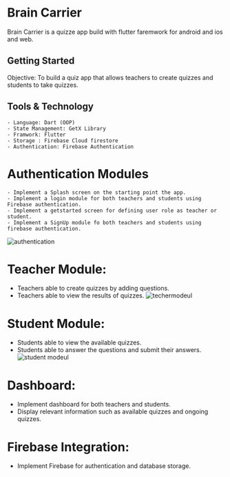 # Brain Carrier

Brain Carrier is a quizze app build with flutter faremwork for android and ios and web.

## Getting Started
Objective: To build a quiz app that allows teachers to create quizzes and students to take quizzes.

## Tools & Technology

    - Language: Dart (OOP)
    - State Management: GetX Library
    - Framwork: Flutter
    - Storage : Firebase Cloud firestore
    - Authentication: Firebase Authentication

# Authentication Modules
    - Implement a Splash screen on the starting point the app.
    - Implement a login module for both teachers and students using Firebase authentication.
    - Implement a getstarted screen for defining user role as teacher or student.
    - Implement a SignUp module fo both teachers and students using firebase authentication.
![authentication](https://github.com/dipu363/BrainCarrier/assets/46664324/83edfde5-c383-4d76-a310-54c672b88ad6)

# Teacher Module:

   - Teachers able to create quizzes by adding questions.
   - Teachers  able to view the results of quizzes.
 ![techermodeul](https://github.com/dipu363/BrainCarrier/assets/46664324/0a3ba28e-096e-44fe-921c-4eab34e3f6d8)

# Student Module:

   - Students  able to view the available quizzes.
   - Students  able to answer the questions and submit their answers.
![student modeul](https://github.com/dipu363/BrainCarrier/assets/46664324/9facb0d5-bdc4-4f47-b5f7-a40ea0b14993)

# Dashboard:

   - Implement dashboard for both teachers and students.
   - Display relevant information such as available quizzes and ongoing quizzes.


# Firebase Integration:
   - Implement Firebase for authentication and database storage.

 
    

